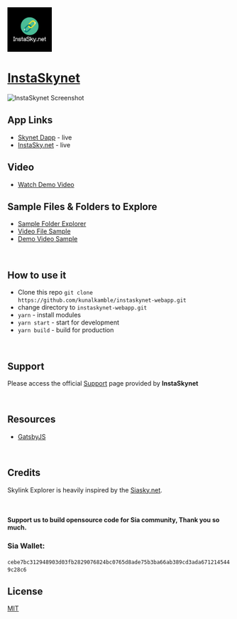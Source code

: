 <img src="./InstaSkynet.png" width="100" height="100">

# [InstaSkynet](https://instasky.net/)

![InstaSkynet Screenshot](/readme-bg.png)

## App Links
- [Skynet Dapp](https://siasky.net/KADcWTkcvOzqR2AdkWBmfC2tLM0YgvaBeaUr9sH94Gq4iw/index.html) - live
- [InstaSky.net](https://instasky.net) - live

## Video
- [Watch Demo Video](https://siasky.net/KADcWTkcvOzqR2AdkWBmfC2tLM0YgvaBeaUr9sH94Gq4iw/index.html?skylink=AACFt-BmqonTdh_ClbHhIzXehfPfq9bIvPXqmPd_13XqHA)

## Sample Files & Folders to Explore
- [Sample Folder Explorer](https://siasky.net/KADcWTkcvOzqR2AdkWBmfC2tLM0YgvaBeaUr9sH94Gq4iw/index.html?skylink=CADj1-OWzgAraoBasQrqptNgIHxt7tTp2TkILqPzffRnFw)
- [Video File Sample](https://siasky.net/KADcWTkcvOzqR2AdkWBmfC2tLM0YgvaBeaUr9sH94Gq4iw/index.html?skylink=AABXVLp1VOP9yqJlJQu2W1gYPv1G0lqhzCx9fmzXdPUHlA)
- [Demo Video Sample](https://siasky.net/KADcWTkcvOzqR2AdkWBmfC2tLM0YgvaBeaUr9sH94Gq4iw/index.html?skylink=AACFt-BmqonTdh_ClbHhIzXehfPfq9bIvPXqmPd_13XqHA)
<br />

## How to use it
- Clone this repo `git clone https://github.com/kunalkamble/instaskynet-webapp.git`
- change directory to `instaskynet-webapp.git`
- `yarn` - install modules
- `yarn start` - start for development
- `yarn build` - build for production

<br />

## Support

Please access the official [Support](https://instasky.net/support) page provided by **InstaSkynet**

<br />

## Resources
 
 - [GatsbyJS](https://www.gatsbyjs.org/)

<br />

## Credits
Skylink Explorer is heavily inspired by the [Siasky.net](https://siasky.net/).

<br />

#### Support us to build opensource code for Sia community, Thank you so much.

### Sia Wallet:
`cebe7bc312948903d03fb2829076824bc0765d8ade75b3ba66ab389cd3ada6712145449c28c6`

## License

[MIT](LICENSE)